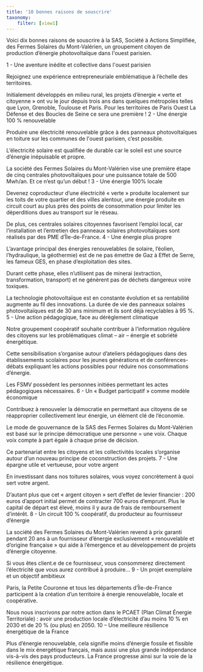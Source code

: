 ```yaml
---
title: '10 bonnes raisons de souscrire'
taxonomy:
    filter: [view1]
---
```


Voici dix bonnes raisons de souscrire à la SAS, Société à Actions Simplifiée, des Fermes Solaires du Mont-Valérien, un groupement citoyen de production d’énergie photovoltaïque dans l'ouest parisien.

1 - Une aventure inédite et collective dans l'ouest parisien

Rejoignez une expérience entrepreneuriale emblématique à l’échelle des territoires.

Initialement développés en milieu rural, les projets d’énergie « verte et citoyenne » ont vu le jour depuis trois ans dans quelques métropoles telles que Lyon, Grenoble, Toulouse et Paris. Pour les territoires de Paris Ouest La Défense et des Boucles de Seine ce sera une première !
2 - Une énergie 100 % renouvelable

Produire une électricité renouvelable grâce à des panneaux photovoltaïques en toiture sur les communes de l'ouest parisien, c’est possible.

L’électricité solaire est qualifiée de durable car le soleil est une source d’énergie inépuisable et propre.

La société des Fermes Solaires du Mont-Valérien vise une première étape de cinq centrales photovoltaïques pour une puissance totale de 500 Mwh/an. Et ce n’est qu’un début !
3 - Une énergie 100% locale

Devenez coproducteur d’une électricité « verte » produite localement sur les toits de votre quartier et des villes alentour, une énergie produite en circuit court au plus près des points de consommation pour limiter les déperditions dues au transport sur le réseau.

De plus, ces centrales solaires citoyennes favorisent l’emploi local, car l’installation et l’entretien des panneaux solaires photovoltaïques sont réalisés par des PME d’Île-de-France.
4 - Une énergie plus propre

L’avantage principal des énergies renouvelables (le solaire, l’éolien, l’hydraulique, la géothermie) est de ne pas émettre de Gaz à Effet de Serre, les fameux GES, en phase d’exploitation des sites.

Durant cette phase, elles n’utilisent pas de minerai (extraction, transformation, transport) et ne génèrent pas de déchets dangereux voire toxiques.

La technologie photovoltaïque est en constante évolution et sa rentabilité augmente au fil des innovations. La durée de vie des panneaux solaires photovoltaïques est de 30 ans minimum et ils sont déjà recyclables à 95 %.
5 - Une action pédagogique, face au dérèglement climatique

Notre groupement coopératif souhaite contribuer à l’information régulière des citoyens sur les problématiques climat – air – énergie et sobriété énergétique.

Cette sensibilisation s’organise autour d’ateliers pédagogiques dans des établissements scolaires pour les jeunes générations et de conférences-débats expliquant les actions possibles pour réduire nos consommations d’énergie.

Les FSMV possèdent les personnes initiées permettant les actes pédagogiques nécessaires.
6 - Un « Budget participatif » comme modèle économique

Contribuez à renouveler la démocratie en permettant aux citoyens de se réapproprier collectivement leur énergie, un élément clé de l’économie.

Le mode de gouvernance de la SAS des Fermes Solaires du Mont-Valérien est basé sur le principe démocratique une personne = une voix. Chaque voix compte à part égale à chaque prise de décision.

Ce partenariat entre les citoyens et les collectivités locales s’organise autour d’un nouveau principe de coconstruction des projets.
7 - Une épargne utile et vertueuse, pour votre argent

En investissant dans nos toitures solaires, vous voyez concrètement à quoi sert votre argent.

D’autant plus que cet « argent citoyen » sert d’effet de levier financier : 200 euros d’apport initial permet de contracter 700 euros d’emprunt. Plus le capital de départ est élevé, moins il y aura de frais de remboursement d’intérêt.
8 - Un circuit 100 % coopératif, du producteur au fournisseur d’énergie

La société des Fermes Solaires du Mont-Valérien revend à prix garanti pendant 20 ans à un fournisseur d’énergie exclusivement « renouvelable et d’origine française » qui aide à l’émergence et au développement de projets d’énergie citoyenne.

Si vous êtes client.e de ce fournisseur, vous consommerez directement l’électricité que vous aurez contribué à produire…
9 - Un projet exemplaire et un objectif ambitieux

Paris, la Petite Couronne et tous les départements d’Île-de-France participent à la création d’un territoire à énergie renouvelable, locale et coopérative.

Nous nous inscrivons par notre action dans le PCAET (Plan Climat Énergie Territoriale) : avoir une production locale d’électricité d’au moins 10 % en 2030 et de 20 % (ou plus) en 2050.
10 – Une meilleure résilience énergétique de la France

Plus d’énergie renouvelable, cela signifie moins d’énergie fossile et fissible dans le mix énergétique français, mais aussi une plus grande indépendance vis-à-vis des pays producteurs. La France progresse ainsi sur la voie de la résilience énergétique.

